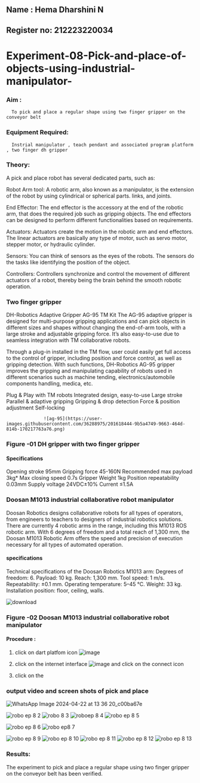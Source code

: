 ## Name : Hema Dharshini N
## Register no: 212223220034
# Experiment-08-Pick-and-place-of-objects-using-industrial-manipulator-

### Aim :
      To pick and place a regular shape using two finger gripper on the conveyor belt 
### Equipment Required: 
      Instrial manipulator , teach pendant and associated program platform , two finger dh gripper 
      
### Theory: 

A pick and place robot has several dedicated parts, such as:

Robot Arm tool: A robotic arm, also known as a manipulator, is the extension of the robot by using cylindrical or spherical parts. links, and joints.

End Effector: The end effector is the accessory at the end of the robotic arm, that does the required job such as gripping objects. The end effectors can be designed to perform different functionalities based on requirements.

Actuators: Actuators create the motion in the robotic arm and end effectors. The linear actuators are basically any type of motor, such as servo motor, stepper motor, or hydraulic cylinder.

Sensors: You can think of sensors as the eyes of the robots. The sensors do the tasks like identifying the position of the object.

Controllers: Controllers synchronize and control the movement of different actuators of a robot, thereby being the brain behind the smooth robotic operation.


### Two finger gripper 

DH-Robotics
Adaptive Gripper AG-95 TM Kit
The AG-95 adaptive gripper is designed for multi-purpose gripping applications and can pick objects in different sizes and shapes without changing the end-of-arm tools, with a large stroke and adjustable gripping force. It’s also easy-to-use due to seamless integration with TM collaborative robots.

Through a plug-in installed in the TM flow, user could easily get full access to the control of gripper, including position and force control, as well as gripping detection. With such functions, DH-Robotics AG-95 gripper improves the gripping and manipulating capability of robots used in different scenarios such as machine tending, electronics/automobile components handling, medica, etc.

Plug & Play with TM robots
Integrated design, easy-to-use
Large stroke
Parallel & adaptive gripping
Gripping & drop detection
Force & position adjustment
Self-locking

                  ![ag-95](https://user-images.githubusercontent.com/36288975/201618444-9b5a4749-9663-464d-814b-170217763a76.png)
### Figure -01 DH gripper with two finger gripper 

#### Specifications

Opening stroke	95mm
Gripping force 	45-160N
Recommended max payload	3kg*
Max closing speed	0.7s
Gripper Weight	1kg
Position repeatability	0.03mm
Supply voltage	24VDC±10%
Current	≤1.5A



### Doosan M1013 industrial collaborative robot manipulator 
Doosan Robotics designs collaborative robots for all types of operators, from engineers to teachers to designers of industrial robotics solutions. There are currently 4 robotic arms in the range, including this M1013 ROS robotic arm. With 6 degrees of freedom and a total reach of 1,300 mm, the Doosan M1013 Robotic Arm offers the speed and precision of execution necessary for all types of automated operation.

#### specifications 
Technical specifications of the Doosan Robotics M1013 arm:
Degrees of freedom: 6.
Payload: 10 kg.
Reach: 1,300 mm.
Tool speed: 1 m/s.
Repeatability: ±0.1 mm.
Operating temperature: 5–45 °C.
Weight: 33 kg.
Installation position: floor, ceiling, walls.



![download](https://user-images.githubusercontent.com/36288975/201624230-89cc83ff-cecd-49ea-84c6-c67066e9d157.jpg)

### Figure -02 Doosan M1013 industrial collaborative robot manipulator 

#### Procedure : 

1. click on dart platfom icon ![image](https://user-images.githubusercontent.com/36288975/201621038-f1248586-5c20-40fd-8a74-68c7d8b44939.png)
2. click on the internet interface 
![image](https://user-images.githubusercontent.com/36288975/201621235-3b8b46a9-3c19-4207-9ea2-6a7954eb6135.png)
and click on the connect icon 

3. click on the 


















### output video and screen shots of pick and place 
![WhatsApp Image 2024-04-22 at 13 36 20_c00ba67e](https://github.com/hema-dharshini5/Experiment-08-Pick-and-place-of-objects-using-industrial-manipulator-/assets/147117728/fca45601-411b-490b-bffd-d5e3ca686950)

![robo ep 8 2](https://github.com/hema-dharshini5/Experiment-08-Pick-and-place-of-objects-using-industrial-manipulator-/assets/147117728/179ae76d-d978-4d98-96cc-917cf2e3ac7f)
![robo 8 3](https://github.com/hema-dharshini5/Experiment-08-Pick-and-place-of-objects-using-industrial-manipulator-/assets/147117728/400a950f-0a6a-4f98-a19a-e2d5b7ea4089)
![roboep 8 4](https://github.com/hema-dharshini5/Experiment-08-Pick-and-place-of-objects-using-industrial-manipulator-/assets/147117728/da2b1f41-5dba-49d4-b06a-465ff4464b0c)
![robo ep 8 5](https://github.com/hema-dharshini5/Experiment-08-Pick-and-place-of-objects-using-industrial-manipulator-/assets/147117728/1c7df273-32e9-4ddc-aa4a-54c586f9e47b)

![robo ep 8 6](https://github.com/hema-dharshini5/Experiment-08-Pick-and-place-of-objects-using-industrial-manipulator-/assets/147117728/9801c0dd-c9cf-445c-8cc8-8204f1c56c7b)
![robo ep8 7](https://github.com/hema-dharshini5/Experiment-08-Pick-and-place-of-objects-using-industrial-manipulator-/assets/147117728/7da946a0-8fab-4732-a980-95f3ab05896f)

![robo ep 8 9](https://github.com/hema-dharshini5/Experiment-08-Pick-and-place-of-objects-using-industrial-manipulator-/assets/147117728/f20ae3a3-e3a0-4277-a543-6103ec04e708)
![robo ep 8 10](https://github.com/hema-dharshini5/Experiment-08-Pick-and-place-of-objects-using-industrial-manipulator-/assets/147117728/c5e157f3-ec23-446d-95f3-752480ffc9bb)
![robo ep 8 11](https://github.com/hema-dharshini5/Experiment-08-Pick-and-place-of-objects-using-industrial-manipulator-/assets/147117728/a5512a77-82aa-4b7e-ace9-7bc4ac70dbc2)
![robo ep 8 12](https://github.com/hema-dharshini5/Experiment-08-Pick-and-place-of-objects-using-industrial-manipulator-/assets/147117728/ef2c69db-3da7-4f59-97d1-fd329b56d2ad)
![robo ep 8 13](https://github.com/hema-dharshini5/Experiment-08-Pick-and-place-of-objects-using-industrial-manipulator-/assets/147117728/981ed4fb-8de7-4455-a51f-68bafa1c4e6d)

### Results: 
The experiment to pick and place a regular shape using two finger gripper on the conveyor belt has been verified.





